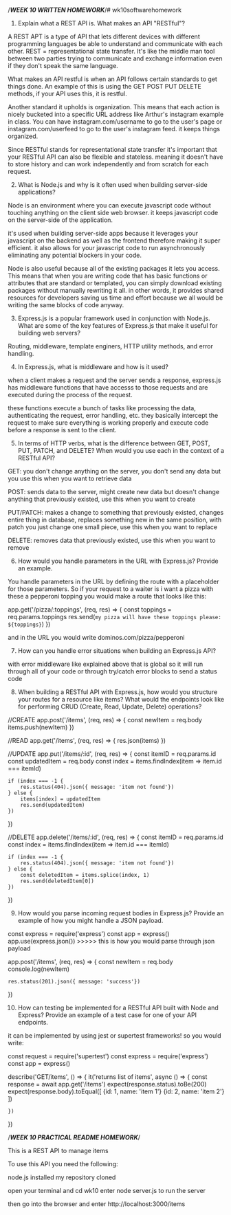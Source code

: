 /*********************WEEK 10 WRITTEN HOMEWORK*********************/# wk10softwarehomework

1. Explain what a REST API is. What makes an API "RESTful"?

A REST APT is a type of API that lets different devices with different programming languages be able to understand and communicate with each other. REST = representational state transfer. It's like the middle man tool between two parties trying to communicate and exchange information even if they don't speak the same language. 

What makes an API restful is when an API follows certain standards to get things done. An example of this is using the GET POST PUT DELETE methods, if your API uses this, it is restful. 

Another standard it upholds is organization. This means that each action is nicely bucketed into a specific URL address like Arthur's instagram example in class. You can have instagram.com/username to go to the user's page or instagram.com/userfeed to go to the user's instagram feed. it keeps things organized. 

Since RESTful stands for representational state transfer it's important that your RESTful API can also be flexible and stateless. meaning it doesn't have to store history and can work independently and from scratch for each request. 

2. What is Node.js and why is it often used when building server-side applications?

Node is an environment where you can execute javascript code without touching anything on the client side web browser. it keeps javascript code on the server-side of the application. 

it's used when building server-side apps because it leverages your javascript on the backend as well as the frontend therefore making it super efficient. it also allows for your javascript code to run asynchronously eliminating any potential blockers in your code. 

Node is also useful because all of the existing packages it lets you access. This means that when you are writing code that has basic functions or attributes that are standard or templated, you can simply download existing packages without manually rewriting it all. in other words, it provides shared resources for developers saving us time and effort because we all would be writing the same blocks of code anyway. 

3. Express.js is a popular framework used in conjunction with Node.js. What are some of the key features of Express.js that make it useful for building web servers?

Routing, middleware, template enginers, HTTP utility methods, and error handling. 

4. In Express.js, what is middleware and how is it used?

when a client makes a request and the server sends a response, express.js has middleware functions that have accesss to those requests and are executed during the process of the request. 

these functions execute a bunch of tasks like processing the data, authenticating the request, error handling, etc. they basically intercept the request to make sure everything is working properly and execute code before a response is sent to the client. 

5. In terms of HTTP verbs, what is the difference between GET, POST, PUT, PATCH, and DELETE? When would you use each in the context of a RESTful API?

GET: you don't change anything on the server, you don't send any data but you use this when you want to retrieve data

POST: sends data to the server, might create new data but doesn't change anything that previously existed, use this when you want to create

PUT/PATCH: makes a change to something that previously existed, changes entire thing in database, replaces something new in the same position, with patch you just change one small piece, use this when you want to replace

DELETE: removes data that previously existed, use this when you want to remove

6. How would you handle parameters in the URL with Express.js? Provide an example.

You handle parameters in the URL by defining the route with a placeholder for those parameters. So if your request to a waiter is i want a pizza with these a pepperoni topping you would make a route that looks like this:

app.get('/pizza/:toppings', (req, res) => {
    const toppings = req.params.toppings
    res.send(`my pizza will have these toppings please: ${toppings}`)
}) 

and in the URL you would write dominos.com/pizza/pepperoni

7. How can you handle error situations when building an Express.js API?

with error middleware like explained above that is global so it will run through all of your code or through try/catch error blocks to send a status code

8. When building a RESTful API with Express.js, how would you structure your routes for a resource like items? What would the endpoints look like for performing CRUD (Create, Read, Update, Delete) operations?

//CREATE
app.post('/items', (req, res) => {
    const newItem = req.body
    items.push(newItem)
})

//READ
app.get('/items', (req, res) => {
    res.json(items)
})

//UPDATE
app.put('/items/:id', (req, res) => {
    const itemID = req.params.id
    const updatedItem = req.body
    const index = items.findIndex(item => item.id === itemId)

    if (index === -1 {
        res.status(404).json({ message: 'item not found'})
    } else {
        items[index] = updatedItem
        res.send(updatedItem)
    })
})

//DELETE
app.delete('/items/:id', (req, res) => {
    const itemID = req.params.id
    const index = items.findIndex(item => item.id === itemId)

    if (index === -1 {
        res.status(404).json({ message: 'item not found'})
    } else {
        const deletedItem = items.splice(index, 1)
        res.send(deletedItem[0])
    })
})

9. How would you parse incoming request bodies in Express.js? Provide an example of how you might handle a JSON payload.

const express = require('express')
const app = express()
app.use(express.json()) >>>>> this is how you would parse through json payload

app.post('/items', (req, res) => {
    const newItem = req.body
    console.log(newItem)

    res.status(201).json({ message: 'success'})
})

10. How can testing be implemented for a RESTful API built with Node and Express? Provide an example of a test case for one of your API endpoints.

it can be implemented by using jest or supertest frameworks! so you would write:

const request = require('supertest')
const express = require('express')
const app = express()

describe('GET/items', () => {
    it('returns list of items', async () => {
        const response = await app.get('/items')
        expect(response.status).toBe(200)
        expect(response.body).toEqual([
            {id: 1, name: 'item 1'}
            {id: 2, name: 'item 2'}
        ])

    })
})


/*********************WEEK 10 PRACTICAL README  HOMEWORK*********************/

This is a REST API to manage items

To use this API you need the following:

node.js installed
my repository cloned

open your terminal and cd wk10
enter node server.js to run the server

then go into the browser and enter http://localhost:3000/items
